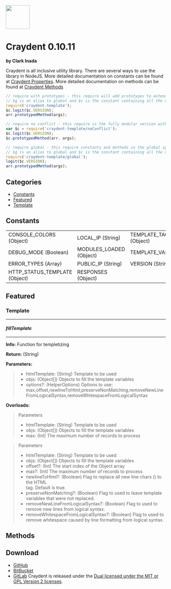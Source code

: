 <img src="http://craydent.com/JsonObjectEditor/img/svgs/craydent-logo.svg" width=75 height=75/>

# Craydent 0.10.11
**by Clark Inada**

Craydent is all inclusive utility library.  There are several ways to use the library in NodeJS.
More detailed documentation on constants can be found at [Craydent Properties](http://www.craydent.com/JsonObjectEditor/docs.html#/property/CraydentNode).
More detailed documentation on methods can be found at [Craydent Methods](http://www.craydent.com/JsonObjectEditor/docs.html#/method/CraydentNode)

```js
// require with prototypes - this require will add prototypes to extend classes and add two constants ($c, $g) to the global space.
// $g is an alias to global and $c is the constant containing all the utility methods and properties.
require('craydent-template');
$c.logit($c.VERSION);
arr.prototypedMethod(args);
```

```js
// require no conflict - this require is the fully modular version with no global constants, prototypes, or methods.
var $c = require('craydent-template/noConflict');
$c.logit($c.VERSION);
$c.prototypedMethod(arr, args);
```

```js
// require global - this require constants and methods in the global space and add prototypes to extend classes.
// $g is an alias to global and $c is the constant containing all the utility methods and properties.
require('craydent-template/global');
logit($c.VERSION);
arr.prototypedMethod(args);
```

## Categories

* [Constants](#markdown-header-constants)
* [Featured](#markdown-header-featured)
* [Template](#markdown-header-template)

<a name='markdown-header-constants'></a>
## Constants

| | | |
| ----- | ----- | ----- |
| CONSOLE_COLORS (Object) |LOCAL_IP (String) |TEMPLATE_TAG_CONFIG (Object) |
DEBUG_MODE (Boolean) |MODULES_LOADED (Object) |TEMPLATE_VARS (Array) |
ERROR_TYPES (Array) |PUBLIC_IP (String) |VERSION (String) |
HTTP_STATUS_TEMPLATE (Object) |RESPONSES (Object) |

<a name='markdown-header-featured'></a>
## Featured

### Template

*** 
#### _fillTemplate_ 
***

**Info:** Function for templetizing

**Return:** (String)

**Parameters:**

>* htmlTemplate: (String) Template to be used
>* objs: (Object[]) Objects to fill the template variables
>* options?: (HelperOptions) Options to use: max,offset,newlineToHtml,preserveNonMatching,removeNewLineFromLogicalSyntax,removeWhitespaceFromLogicalSyntax

**Overloads:**

>Parameters
>* htmlTemplate: (String) Template to be used
>* objs: (Object[]) Objects to fill the template variables
>* max: (Int) The maximum number of records to process

>Parameters
>* htmlTemplate: (String) Template to be used
>* objs: (Object[]) Objects to fill the template variables
>* offset?: (Int) The start index of the Object array
>* max?: (Int) The maximum number of records to process
>* newlineToHtml?: (Boolean) Flag to replace all new line chars () to the HTML <br /> tag.  Default is true.
>* preserveNonMatching?: (Boolean) Flag to used to leave template variables that were not replaced.
>* removeNewLineFromLogicalSyntax?: (Boolean) Flag to used to remove new lines from logical syntax.
>* removeWhitespaceFromLogicalSyntax?: (Boolean) Flag to used to remove whitespace caused by line formatting from logical syntax.



## Methods




## Download

 * [GitHub](https://github.com/craydent/node-library/modules/template)
 * [BitBucket](https://bitbucket.org/craydent/node-library/modules/template)
 * [GitLab](https://gitlab.com/craydent/node-library/modules/template)
Craydent is released under the [Dual licensed under the MIT or GPL Version 2 licenses](http://craydent.com/license).<br>